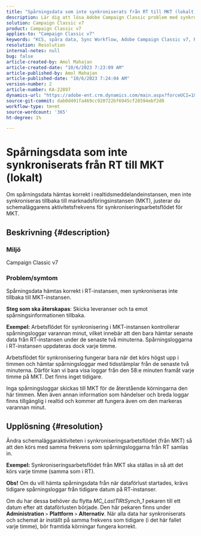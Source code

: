```yaml
---
title: "Spårningsdata som inte synkroniserats från RT till MKT (lokalt)"
description: Lär dig att lösa Adobe Campaign Classic problem med synkronisering av spårningsdata från RT till MKT (lokalt).
solution: Campaign Classic v7
product: Campaign Classic v7
applies-to: "Campaign Classic v7"
keywords: "KCS, spåra data, Sync Workflow, Adobe Campaign Classic v7, RT, MKT"
resolution: Resolution
internal-notes: null
bug: false
article-created-by: Amol Mahajan
article-created-date: "10/6/2023 7:23:09 AM"
article-published-by: Amol Mahajan
article-published-date: "10/6/2023 7:24:04 AM"
version-number: 2
article-number: KA-22897
dynamics-url: "https://adobe-ent.crm.dynamics.com/main.aspx?forceUCI=1&pagetype=entityrecord&etn=knowledgearticle&id=bd79232d-1964-ee11-be6e-6045bd006ce9"
source-git-commit: dab0d491fa469cc920722bf6945cf28594ebf2d0
workflow-type: tm+mt
source-wordcount: '365'
ht-degree: 1%

---
```


# Spårningsdata som inte synkroniserats från RT till MKT (lokalt)


Om spårningsdata hämtas korrekt i realtidsmeddelandeinstansen, men inte synkroniseras tillbaka till marknadsföringsinstansen (MKT), justerar du schemaläggarens aktivitetsfrekvens för synkroniseringsarbetsflödet för MKT.

## Beskrivning {#description}


### Miljö

Campaign Classic v7



### Problem/symtom

Spårningsdata hämtas korrekt i RT-instansen, men synkroniseras inte tillbaka till MKT-instansen.



<b>Steg som ska återskapas</b>: Skicka leveranser och ta emot spårningsinformationen tillbaka.



<b>Exempel:</b> Arbetsflödet för synkronisering i MKT-instansen kontrollerar spårningsloggar varannan minut, vilket innebär att den bara hämtar senaste data från RT-instansen under de senaste två minuterna. Spårningsloggarna i RT-instansen uppdateras dock varje timme.

Arbetsflödet för synkronisering fungerar bara när det körs högst upp i timmen och hämtar spårningsloggar med tidsstämplar från de senaste två minuterna. Därför kan vi bara visa loggar från den 58:e minuten framåt varje timme på MKT. Det finns inget tidigare.

Inga spårningsloggar skickas till MKT för de återstående körningarna den här timmen. Men även annan information som händelser och breda loggar finns tillgänglig i realtid och kommer att fungera även om den markeras varannan minut.


## Upplösning {#resolution}


Ändra schemaläggaraktiviteten i synkroniseringsarbetsflödet (från MKT) så att den körs med samma frekvens som spårningsloggarna från RT samlas in.

<b>Exempel:</b> Synkroniseringsarbetsflödet från MKT ska ställas in så att det körs varje timme (samma som i RT).

<b>Obs!</b> Om du vill hämta spårningsdata från när dataförlust startades, krävs tidigare spårningsloggar från tidigare datum på RT-instanser.

Om du har dessa behöver du flytta *MC_LastTlRtSynch_1* pekaren till ett datum efter att dataförlusten började. Den här pekaren finns under <b>Administration</b> `>`  <b>Plattform</b> `>`  <b>Alternativ</b>. När alla data har synkroniserats och schemat är inställt på samma frekvens som tidigare (i det här fallet varje timme), bör framtida körningar fungera korrekt.

